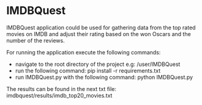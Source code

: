 # IMDBQuest

IMDBQuest application could be used for gathering data from the top rated movies on IMDB 
and adjust their rating based on the won Oscars and the number of the reviews. 

For running the application execute the following commands:
- navigate to the root directory of the project e.g: /user/IMDBQuest
- run the following command: pip install -r requirements.txt
- run IMDBQuest.py with the following command: python IMDBQuest.py

The results can be found in the next txt file: imdbquest/results/imdb_top20_movies.txt

